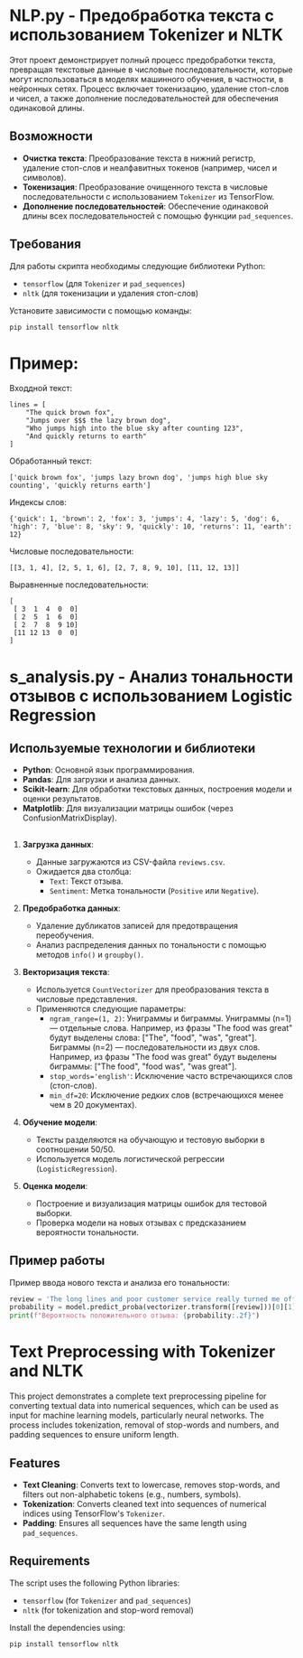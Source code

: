 # NLP.py - Предобработка текста с использованием Tokenizer и NLTK

Этот проект демонстрирует полный процесс предобработки текста, превращая текстовые данные в числовые последовательности, которые могут использоваться в моделях машинного обучения, в частности, в нейронных сетях. Процесс включает токенизацию, удаление стоп-слов и чисел, а также дополнение последовательностей для обеспечения одинаковой длины.

## Возможности

- **Очистка текста**: Преобразование текста в нижний регистр, удаление стоп-слов и неалфавитных токенов (например, чисел и символов).
- **Токенизация**: Преобразование очищенного текста в числовые последовательности с использованием `Tokenizer` из TensorFlow.
- **Дополнение последовательностей**: Обеспечение одинаковой длины всех последовательностей с помощью функции `pad_sequences`.

## Требования

Для работы скрипта необходимы следующие библиотеки Python:

- `tensorflow` (для `Tokenizer` и `pad_sequences`)
- `nltk` (для токенизации и удаления стоп-слов)

Установите зависимости с помощью команды:

```bash
pip install tensorflow nltk
```

# Пример:

Входдной текст:
```
lines = [
    "The quick brown fox",
    "Jumps over $$$ the lazy brown dog",
    "Who jumps high into the blue sky after counting 123",
    "And quickly returns to earth"
]
```
Обработанный текст:
```
['quick brown fox', 'jumps lazy brown dog', 'jumps high blue sky counting', 'quickly returns earth']

```

Индексы слов:

```
{'quick': 1, 'brown': 2, 'fox': 3, 'jumps': 4, 'lazy': 5, 'dog': 6, 'high': 7, 'blue': 8, 'sky': 9, 'quickly': 10, 'returns': 11, 'earth': 12}
```

Числовые последовательности:
```
[[3, 1, 4], [2, 5, 1, 6], [2, 7, 8, 9, 10], [11, 12, 13]]
```

Выравненные последовательности:
```
[
 [ 3  1  4  0  0]
 [ 2  5  1  6  0]
 [ 2  7  8  9 10]
 [11 12 13  0  0]
]
```

# s_analysis.py - Анализ тональности отзывов с использованием Logistic Regression

## Используемые технологии и библиотеки
- **Python**: Основной язык программирования.
- **Pandas**: Для загрузки и анализа данных.
- **Scikit-learn**: Для обработки текстовых данных, построения модели и оценки результатов.
- **Matplotlib**: Для визуализации матрицы ошибок (через ConfusionMatrixDisplay).

##
1. **Загрузка данных**:
   - Данные загружаются из CSV-файла `reviews.csv`.
   - Ожидается два столбца:
     - `Text`: Текст отзыва.
     - `Sentiment`: Метка тональности (`Positive` или `Negative`).

2. **Предобработка данных**:
   - Удаление дубликатов записей для предотвращения переобучения.
   - Анализ распределения данных по тональности с помощью методов `info()` и `groupby()`.
  
3. **Векторизация текста**:
   - Используется `CountVectorizer` для преобразования текста в числовые представления.
   - Применяются следующие параметры:
     - `ngram_range=(1, 2)`: Униграммы и биграммы. Униграммы (n=1) — отдельные слова. Например, из фразы "The food was great" будут выделены слова: ["The", "food", "was", "great"]. Биграммы (n=2) — последовательности из двух слов. Например, из фразы "The food was great" будут выделены биграммы: ["The food", "food was", "was great"].
     - `stop_words='english'`: Исключение часто встречающихся слов (стоп-слов).
     - `min_df=20`: Исключение редких слов (встречающихся менее чем в 20 документах).

4. **Обучение модели**:
   - Тексты разделяются на обучающую и тестовую выборки в соотношении 50/50.
   - Используется модель логистической регрессии (`LogisticRegression`).

5. **Оценка модели**:
   - Построение и визуализация матрицы ошибок для тестовой выборки.
   - Проверка модели на новых отзывах с предсказанием вероятности тональности.

## Пример работы
Пример ввода нового текста и анализа его тональности:
```python
review = 'The long lines and poor customer service really turned me off.'
probability = model.predict_proba(vectorizer.transform([review]))[0][1]
print(f"Вероятность положительного отзыва: {probability:.2f}")
```


#

# Text Preprocessing with Tokenizer and NLTK

This project demonstrates a complete text preprocessing pipeline for converting textual data into numerical sequences, which can be used as input for machine learning models, particularly neural networks. The process includes tokenization, removal of stop-words and numbers, and padding sequences to ensure uniform length.

## Features

- **Text Cleaning**: Converts text to lowercase, removes stop-words, and filters out non-alphabetic tokens (e.g., numbers, symbols).
- **Tokenization**: Converts cleaned text into sequences of numerical indices using TensorFlow's `Tokenizer`.
- **Padding**: Ensures all sequences have the same length using `pad_sequences`.

## Requirements

The script uses the following Python libraries:

- `tensorflow` (for `Tokenizer` and `pad_sequences`)
- `nltk` (for tokenization and stop-word removal)

Install the dependencies using:

```bash
pip install tensorflow nltk

